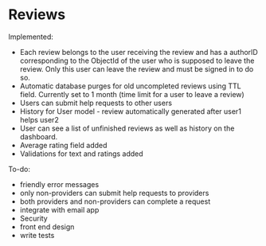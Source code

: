 Reviews
=======

Implemented:
- Each review belongs to the user receiving the review and has a authorID corresponding to the ObjectId of the user who is supposed to leave the review. Only this user can leave the review and must be signed in to do so.
- Automatic database purges for old uncompleted reviews using TTL field. Currently set to 1 month (time limit for a user to leave a review)
- Users can submit help requests to other users
- History for User model - review automatically generated after user1 helps user2
- User can see a list of unfinished reviews as well as history on the dashboard.
- Average rating field added
- Validations for text and ratings added


To-do:
- friendly error messages
- only non-providers can submit help requests to providers
- both providers and non-providers can complete a request
- integrate with email app
- Security
- front end design
- write tests
